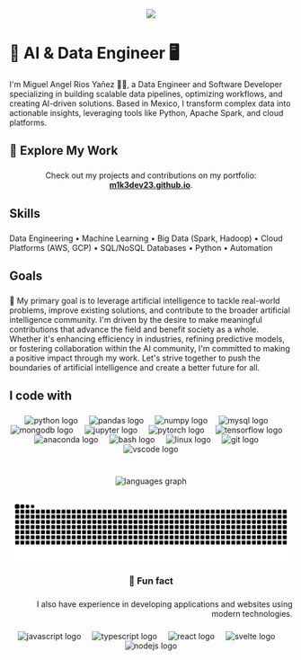 <div align="center">
  <img height="250" src="https://i.giphy.com/dUSkOT39uMA8S1xzh4.webp"  />
</div>

###

<h1 align="left">🧠 AI & Data Engineer 🖥️</h1>


<p align="left">I'm Miguel Angel Rios Yañez 👋🏾, a Data Engineer and Software Developer specializing in building scalable data pipelines, optimizing workflows, and creating AI-driven solutions. Based in Mexico, I transform complex data into actionable insights, leveraging tools like Python, Apache Spark, and cloud platforms.</p>

###

<h2 align="left">🔗 Explore My Work</h2>

###

<p align="center">
Check out my projects and contributions on my portfolio: <a href="https://m1k3dev23.github.io/mi-portafolio-web/" target="_blank"><strong>m1k3dev23.github.io</strong></a>.
</p>


###

<h2 align="left">Skills</h2>

###

<p align="left">Data Engineering • Machine Learning • Big Data (Spark, Hadoop) • Cloud Platforms (AWS, GCP) • SQL/NoSQL Databases • Python • Automation</p>

###

<h2 align="left">Goals</h2>

###

<p align="left">🎯 My primary goal is to leverage artificial intelligence to tackle real-world problems, improve existing solutions, and contribute to the broader artificial intelligence community. I'm driven by the desire to make meaningful contributions that advance the field and benefit society as a whole. Whether it's enhancing efficiency in industries, refining predictive models, or fostering collaboration within the AI community, I'm committed to making a positive impact through my work. Let's strive together to push the boundaries of artificial intelligence and create a better future for all.</p>

###

<h2 align="left">I code with</h2>

###

<div align="center">
  <img src="https://cdn.jsdelivr.net/gh/devicons/devicon/icons/python/python-original-wordmark.svg" height="40" alt="python logo"  />
  <img width="12" />
  <img src="https://cdn.jsdelivr.net/gh/devicons/devicon/icons/pandas/pandas-original-wordmark.svg" height="40" alt="pandas logo"  />
  <img width="12" />
  <img src="https://cdn.jsdelivr.net/gh/devicons/devicon/icons/numpy/numpy-original-wordmark.svg" height="40" alt="numpy logo"  />
  <img width="12" />
  <img src="https://cdn.jsdelivr.net/gh/devicons/devicon/icons/mysql/mysql-original-wordmark.svg" height="40" alt="mysql logo"  />
  <img width="12" />
  <img src="https://cdn.jsdelivr.net/gh/devicons/devicon/icons/mongodb/mongodb-original-wordmark.svg" height="40" alt="mongodb logo"  />
  <img width="12" />
  <img src="https://cdn.jsdelivr.net/gh/devicons/devicon/icons/jupyter/jupyter-original-wordmark.svg" height="40" alt="jupyter logo"  />
  <img width="12" />
  <img src="https://cdn.jsdelivr.net/gh/devicons/devicon/icons/pytorch/pytorch-plain-wordmark.svg" height="40" alt="pytorch logo"  />
  <img width="12" />
  <img src="https://cdn.jsdelivr.net/gh/devicons/devicon/icons/tensorflow/tensorflow-original-wordmark.svg" height="40" alt="tensorflow logo"  />
  <img width="12" />
  <img src="https://cdn.jsdelivr.net/gh/devicons/devicon/icons/anaconda/anaconda-original.svg" height="40" alt="anaconda logo"  />
  <img width="12" />
  <img src="https://cdn.jsdelivr.net/gh/devicons/devicon/icons/bash/bash-original.svg" height="40" alt="bash logo"  />
  <img width="12" />
  <img src="https://cdn.jsdelivr.net/gh/devicons/devicon/icons/linux/linux-original.svg" height="40" alt="linux logo"  />
  <img width="12" />
  <img src="https://cdn.jsdelivr.net/gh/devicons/devicon/icons/git/git-original.svg" height="40" alt="git logo"  />
  <img width="12" />
  <img src="https://cdn.jsdelivr.net/gh/devicons/devicon/icons/vscode/vscode-original.svg" height="40" alt="vscode logo"  />
</div>

###

<br clear="both">

<div align="center">
  <img src="https://github-readme-stats.vercel.app/api/top-langs?username=M1K3DEV23&locale=en&hide_title=false&layout=compact&card_width=320&langs_count=5&theme=rose_pine&hide_border=true&order=2" height="150" alt="languages graph"  />
</div>

###

<img src="https://raw.githubusercontent.com/M1K3DEV23/M1K3DEV23/output/snake.svg" alt="Snake animation" />

###

<h3 align="center">🎲 Fun fact</h3>

###

<p align="right">I also have experience in developing applications and websites using modern technologies.</p>

###

<div align="center">
  <img src="https://cdn.jsdelivr.net/gh/devicons/devicon/icons/javascript/javascript-original.svg" height="40" alt="javascript logo"  />
  <img width="12" />
  <img src="https://cdn.jsdelivr.net/gh/devicons/devicon/icons/typescript/typescript-original.svg" height="40" alt="typescript logo"  />
  <img width="12" />
  <img src="https://cdn.jsdelivr.net/gh/devicons/devicon/icons/react/react-original.svg" height="40" alt="react logo"  />
  <img width="12" />
  <img src="https://cdn.jsdelivr.net/gh/devicons/devicon/icons/svelte/svelte-original.svg" height="40" alt="svelte logo"  />
  <img width="12" />
  <img src="https://cdn.jsdelivr.net/gh/devicons/devicon/icons/nodejs/nodejs-original.svg" height="40" alt="nodejs logo"  />
</div>

###
